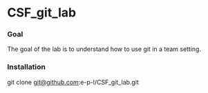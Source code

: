 # CSF_git_lab

### Goal
The goal of the lab is to understand how to use git in a team setting.

### Installation
git clone git@github.com:e-p-l/CSF_git_lab.git
